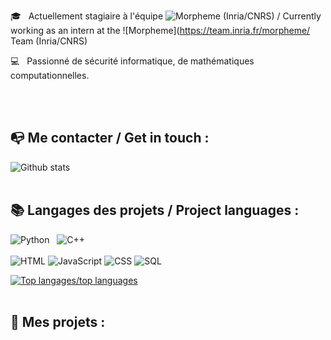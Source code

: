 🎓 &nbsp; Actuellement stagiaire à l'équipe ![Morpheme](https://team.inria.fr/morpheme/) (Inria/CNRS) / Currently working as an intern at the ![Morpheme](https://team.inria.fr/morpheme/ Team (Inria/CNRS)

💻 &nbsp; Passionné de sécurité informatique,  de mathématiques computationnelles.

<br><br>

## 📭 Me contacter / Get in touch :

![Github stats](https://github-readme-stats.vercel.app/api?username=XeBasTeX&hide=issues&show_icons=true)
<br><br>

## 📚 Langages des projets / Project languages :

![Python](https://img.shields.io/badge/-Python-E426D6?style=for-the-badge&logo=Python&logoColor=white) &nbsp; ![C++](https://img.shields.io/badge/-C++-2C41CB?style=for-the-badge&logo=C%2B%2B&logoColor=white)
<br><br>
![HTML](https://img.shields.io/badge/-HTML-E15622?style=for-the-badge&logo=HTML5&logoColor=white)
![JavaScript](https://img.shields.io/badge/-JavaScript-E7BA15?style=for-the-badge&logo=JavaScript&logoColor=white)
![CSS](https://img.shields.io/badge/-CSS-1B7FDE?style=for-the-badge&logo=CSS3&logoColor=white)
![SQL](https://img.shields.io/badge/-SQL-1DDEC1?style=for-the-badge&logo=MySQL&logoColor=white)


[![Top langages/top languages](https://github-readme-stats.vercel.app/api/top-langs/?username=XeBasTeX)](https://github.com/anuraghazra/github-readme-stats)
<br><br>

## 📂 Mes projets :




<!--
**XeBasTeX/XeBasTeX** is a ✨ _special_ ✨ repository because its `README.md` (this file) appears on your GitHub profile.

Here are some ideas to get you started:

- 🔭 I’m currently working on ...
- 🌱 I’m currently learning ...
- 👯 I’m looking to collaborate on ...
- 🤔 I’m looking for help with ...
- 💬 Ask me about ...
- 📫 How to reach me: ...
- 😄 Pronouns: ...
- ⚡ Fun fact: ...
-->
